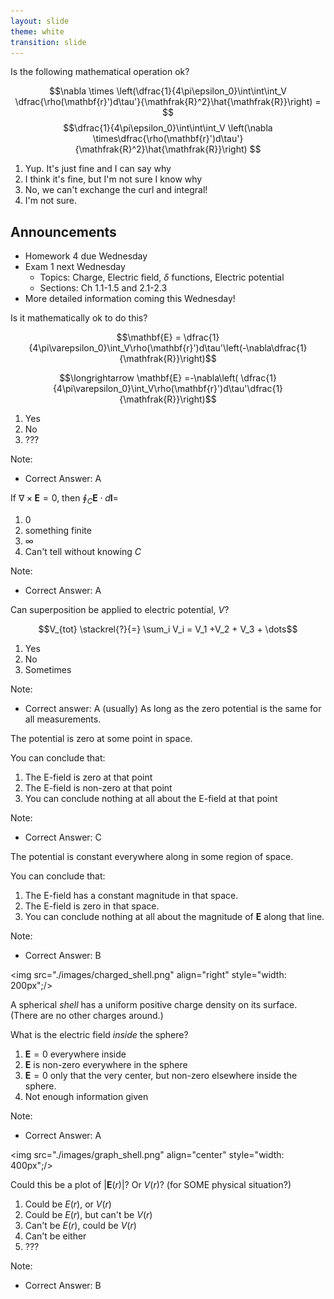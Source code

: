 ```yaml
---
layout: slide
theme: white
transition: slide
---
```


<section data-markdown>

Is the following mathematical operation ok?

$$\nabla \times \left(\dfrac{1}{4\pi\epsilon_0}\int\int\int_V \dfrac{\rho(\mathbf{r}')d\tau'}{\mathfrak{R}^2}\hat{\mathfrak{R}}\right) = $$
$$\dfrac{1}{4\pi\epsilon_0}\int\int\int_V \left(\nabla \times\dfrac{\rho(\mathbf{r}')d\tau'}{\mathfrak{R}^2}\hat{\mathfrak{R}}\right)
$$

1. Yup. It's just fine and I can say why
2. I think it's fine, but I'm not sure I know why
3. No, we can't exchange the curl and integral!
4. I'm not sure.


</section>

<section data-markdown>

## Announcements
* Homework 4 due Wednesday
* Exam 1 next Wednesday
  - Topics: Charge, Electric field, $\delta$ functions, Electric potential
  - Sections: Ch 1.1-1.5 and 2.1-2.3
* More detailed information coming this Wednesday!

</section>

<section data-markdown>

Is it mathematically ok to do this?

$$\mathbf{E} = \dfrac{1}{4\pi\varepsilon_0}\int_V\rho(\mathbf{r}')d\tau'\left(-\nabla\dfrac{1}{\mathfrak{R}}\right)$$

$$\longrightarrow \mathbf{E} =-\nabla\left( \dfrac{1}{4\pi\varepsilon_0}\int_V\rho(\mathbf{r}')d\tau'\dfrac{1}{\mathfrak{R}}\right)$$

1. Yes
2. No
3. ???

Note:
* Correct Answer: A
</section>

<section data-markdown>

If $\nabla \times \mathbf{E} = 0$, then $\oint_C \mathbf{E} \cdot d\mathbf{l} =$

1. 0
2. something finite
3. $\infty$
4. Can't tell without knowing $C$

Note:
* Correct Answer: A

</section>

<section data-markdown>

Can superposition be applied to electric potential, $V$?

$$V_{tot} \stackrel{?}{=} \sum_i V_i = V_1 +V_2 + V_3 + \dots$$

1. Yes
2. No
3. Sometimes

Note:
* Correct answer: A (usually)
As long as the zero potential is the same for all measurements.

</section>

<section data-markdown>

The potential is zero at some point in space.

You can conclude that:
1. The E-field is zero at that point
2. The E-field is non-zero at that point
3. You can conclude nothing at all about the E-field at that point

Note:
* Correct Answer: C

</section>

<section data-markdown>

The potential is constant everywhere along in some region of space.

You can conclude that:
1. The E-field has a constant magnitude in that space.
2. The E-field is zero in that space.
3. You can conclude nothing at all about the magnitude of $\mathbf{E}$ along that line.

Note:
* Correct Answer: B

</section>

<section data-markdown>

<img src="./images/charged_shell.png" align="right" style="width: 200px";/>

A spherical *shell* has a uniform positive charge density on its surface. (There are no other charges around.)

What is the electric field *inside* the sphere?
1. $\mathbf{E}=0$ everywhere inside
2. $\mathbf{E}$ is non-zero everywhere in the sphere
3. $\mathbf{E}=0$ only that the very center, but non-zero elsewhere inside the sphere.
4. Not enough information given

Note:
* Correct Answer: A
</section>


<section data-markdown>

<img src="./images/graph_shell.png" align="center" style="width: 400px";/>

Could this be a plot of $\left|\mathbf{E}(r)\right|$? Or $V(r)$? (for SOME physical situation?)

1. Could be $E(r)$, or $V(r)$
2. Could be $E(r)$, but can't be $V(r)$
3. Can't be $E(r)$, could be $V(r)$
4. Can't be either
5. ???

Note:
* Correct Answer: B

</section>
